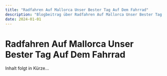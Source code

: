 ```yaml
---
title: "Radfahren Auf Mallorca Unser Bester Tag Auf Dem Fahrrad"
description: "Blogbeitrag über Radfahren Auf Mallorca Unser Bester Tag Auf Dem Fahrrad"
date: 2024-01-01
---
```


# Radfahren Auf Mallorca Unser Bester Tag Auf Dem Fahrrad

Inhalt folgt in Kürze...
